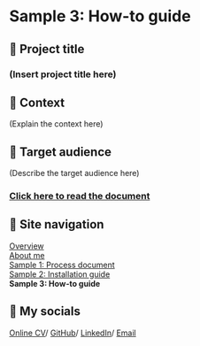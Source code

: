 
# Sample 3: How-to guide

## 💼 Project title

### (Insert project title here)

## 📂 Context

(Explain the context here)

## 👥 Target audience

(Describe the target audience here)

### [Click here to read the document](sample-3.md)

## 📍 Site navigation

[Overview](README.md)  
[About me](about-me.md)     
[Sample 1: Process document](sample-1-overview.md)   
[Sample 2: Installation guide](sample-2-overview.md)  
**Sample 3: How-to guide**

## 💌 My socials

[Online CV](https://marytanaelwriter.com/)/ [GitHub](https://github.com/marytanaelwriter)/ [LinkedIn](https://www.linkedin.com/in/marytanaelwriter/)/  [Email](mailto:marytanaelwriter@gmail.com)
